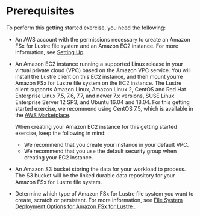 # Prerequisites<a name="prerequisites"></a>

To perform this getting started exercise, you need the following:
+ An AWS account with the permissions necessary to create an Amazon FSx for Lustre file system and an Amazon EC2 instance\. For more information, see [Setting Up](setting-up.md)\.
+ An Amazon EC2 instance running a supported Linux release in your virtual private cloud \(VPC\) based on the Amazon VPC service\. You will install the Lustre client on this EC2 instance, and then mount you're Amazon FSx for Lustre file system on the EC2 instance\. The Lustre client supports Amazon Linux, Amazon Linux 2, CentOS and Red Hat Enterprise Linux 7\.5, 7\.6, 7\.7, and newer 7\.x versions, SUSE Linux Enterprise Server 12 SP3, and Ubuntu 16\.04 and 18\.04\. For this getting started exercise, we recommend using CentOS 7\.5, which is available in the [AWS Marketplace](https://aws.amazon.com/marketplace/pp/B07DPPMZ6R?qid=1551900841128&sr=0-1&ref_=srh_res_product_title)\. 

  When creating your Amazon EC2 instance for this getting started exercise, keep the following in mind:
  + We recommend that you create your instance in your default VPC\.
  + We recommend that you use the default security group when creating your EC2 instance\.
+ An Amazon S3 bucket storing the data for your workload to process\. The S3 bucket will be the linked durable data repository for your Amazon FSx for Lustre file system\.
+ Determine which type of Amazon FSx for Lustre file system you want to create, scratch or persistent\. For more information, see [File System Deployment Options for Amazon FSx for Lustre ](using-fsx-lustre.md#lustre-deployment-types)\.